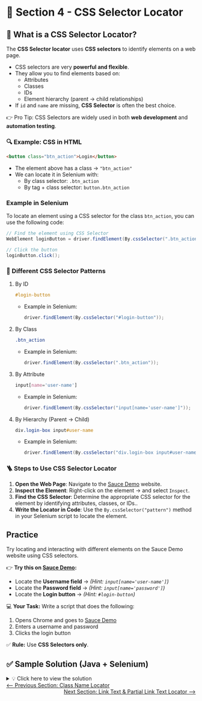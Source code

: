 # 🎨 Section 4 - CSS Selector Locator  

## 📖 What is a CSS Selector Locator?  

The **CSS Selector locator** uses **CSS selectors** to identify elements on a web page.  

- CSS selectors are very **powerful and flexible**.  
- They allow you to find elements based on:  
  - Attributes  
  - Classes  
  - IDs  
  - Element hierarchy (parent → child relationships)  
- If `id` and `name` are missing, **CSS Selector** is often the best choice.  

👉 Pro Tip: CSS Selectors are widely used in both **web development** and **automation testing**. 

### 🔍 Example: CSS in HTML  

```html
<button class="btn_action">Login</button>
```
- The element above has a class → `"btn_action"`
- We can locate it in Selenium with:
    - By class selector: `.btn_action`
    - By tag + class selector: `button.btn_action`

### Example in Selenium

To locate an element using a CSS selector for the class `btn_action`, you can use the following code:

```java
// Find the element using CSS Selector
WebElement loginButton = driver.findElement(By.cssSelector(".btn_action"));

// Click the button
loginButton.click();
```
### 🎯 Different CSS Selector Patterns
1. By ID
   ```css
   #login-button
    ```
    - Example in Selenium:
      ```java
      driver.findElement(By.cssSelector("#login-button"));
      ```
2. By Class
   ```css
   .btn_action
    ```
    - Example in Selenium:
      ```java
      driver.findElement(By.cssSelector(".btn_action"));
      ```
3. By Attribute
   ```css
   input[name='user-name']
    ```
    - Example in Selenium:
      ```java
      driver.findElement(By.cssSelector("input[name='user-name']"));
      ```
4. By Hierarchy (Parent → Child)
   ```css
   div.login-box input#user-name
    ```
    - Example in Selenium:
      ```java
      driver.findElement(By.cssSelector("div.login-box input#user-name"));
      ```
### 🪜 Steps to Use CSS Selector Locator

1. **Open the Web Page**: Navigate to the [Sauce Demo](https://www.saucedemo.com/) website.
2. **Inspect the Element**: Right-click on the element → and select `Inspect`.
3. **Find the CSS Selector**: Determine the appropriate CSS selector for the element by identifying attributes, classes, or IDs..
4. **Write the Locator in Code**: Use the `By.cssSelector("pattern")` method in your Selenium script to locate the element.

## Practice

Try locating and interacting with different elements on the Sauce Demo website using CSS selectors.  

👉 **Try this on [Sauce Demo](https://www.saucedemo.com/):**  

- Locate the **Username field** → *(Hint: `input[name='user-name']`)*  
- Locate the **Password field** → *(Hint: `input[name='password']`)*  
- Locate the **Login button** → *(Hint: `#login-button`)*  

💻 **Your Task:** Write a script that does the following:  
1. Opens Chrome and goes to [Sauce Demo](https://www.saucedemo.com/)  
2. Enters a username and password  
3. Clicks the login button  

✅ **Rule:** Use **CSS Selectors only**.  

## ✅ Sample Solution (Java + Selenium)  

<details>
<summary>💡 Click here to view the solution</summary>

```java
import org.openqa.selenium.By;
import org.openqa.selenium.WebDriver;
import org.openqa.selenium.WebElement;
import org.openqa.selenium.chrome.ChromeDriver;

public class SauceDemoByCssSelector {
    public static void main(String[] args) {
        // 1. Set up ChromeDriver
        WebDriver driver = new ChromeDriver();

        // 2. Open Sauce Demo website
        driver.get("https://www.saucedemo.com/");

        // 3. Locate elements using CSS Selectors
        WebElement usernameField = driver.findElement(By.cssSelector("input[name='user-name']"));
        WebElement passwordField = driver.findElement(By.cssSelector("input[name='password']"));
        WebElement loginButton = driver.findElement(By.cssSelector("#login-button"));

        // 4. Enter username & password
        usernameField.sendKeys("standard_user");
        passwordField.sendKeys("secret_sauce");

        // 5. Click the login button
        loginButton.click();

        // Optional: close browser
        driver.quit();
    }
}
```
</details>

<div style="width: 100%">
<a href='3_classname_locator.md'><-- Previous Section: Class Name Locator</a>
<div align="right"><a href='5_linktext_locator.md'> Next Section: Link Text & Partial Link Text Locator --></a></div>
</div>
